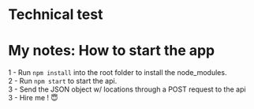 # Technical test

# My notes: How to start the app

1 - Run ```npm install``` into the root folder to install the node_modules.<br />
2 - Run ```npm start``` to start the api.<br />
3 - Send the JSON object w/ locations through a POST request to the api<br />
3 - Hire me ! 😇<br />

